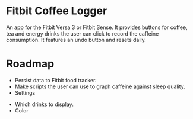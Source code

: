 Fitbit Coffee Logger
====================

An app for the Fitbit Versa 3 or Fitbit Sense. It provides buttons for coffee,
tea and energy drinks the user can click to record the caffeine consumption. It
features an undo button and resets daily.

Roadmap
=======

* Persist data to Fitbit food tracker.
* Make scripts the user can use to graph caffeine against sleep quality.
* Settings
- Which drinks to display.
- Color
